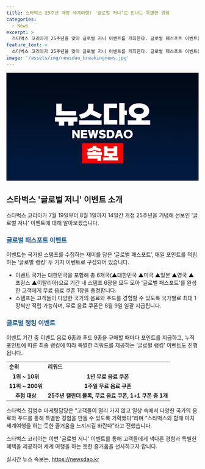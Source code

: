 ```yaml
---
title: 스타벅스 25주년 매장 세계여행! ‘글로벌 저니’로 만나는 특별한 경험
categories:
  - News
excerpt: >
  스타벅스 코리아가 25주년을 맞아 글로벌 저니 이벤트를 개최한다. 글로벌 패스포트 이벤트는 6개국의 스탬프를 모아 완성시 무료 음료 쿠폰을 증정하고, 글로벌 랭킹 이벤트는 음료와 푸드 구매 시 포인트를 적립하고 특별 리워드를 제공한다. 이벤트 기간 중 고객들은 다양한 국가의 음료와 푸드를 경험할 수 있으며, 스타벅스는 이를 통해 세계 여행을 하는 즐거움을 전하고자 한다. 또한, 모두의 축제 프로모션도 진행 중이다.
feature_text: >
  스타벅스 코리아가 25주년을 맞아 글로벌 저니 이벤트를 개최한다. 글로벌 패스포트 이벤트는 6개국의 스탬프를 모아 완성시 무료 음료 쿠폰을 증정하고, 글로벌 랭킹 이벤트는 음료와 푸드 구매 시 포인트를 적립하고 특별 리워드를 제공한다. 이벤트 기간 중 고객들은 다양한 국가의 음료와 푸드를 경험할 수 있으며, 스타벅스는 이를 통해 세계 여행을 하는 즐거움을 전하고자 한다. 또한, 모두의 축제 프로모션도 진행 중이다.
image: '/assets/img/newsdao_breakingnews.jpg'
---
```


<p><img src="/assets/img/newsdao_breakingnews.jpg" alt="koreaapp 속보" /></p>

<h2 data-ke-size="size26">스타벅스 '글로벌 저니' 이벤트 소개</h2>

<p data-ke-size="size16">스타벅스 코리아가 7월 19일부터 8월 1일까지 14일간 개점 25주년을 기념해 선보인 '글로벌 저니' 이벤트에 대해 알아보겠습니다.</p>

<h3><b><span style="color: #1a5490;">글로벌 패스포트 이벤트</span></b></h3>

<p data-ke-size="size16">이벤트는 국가별 스탬프를 수집하는 재미를 담은 ‘글로벌 패스포트’, 매일 포인트를 적립하는 ‘글로벌 랭킹’ 두 가지 이벤트로 구성되어 있습니다.</p>

<ul>
  <li>이벤트 국가는 대한민국을 포함해 총 6개국(▲대한민국 ▲미국 ▲일본 ▲영국 ▲프랑스 ▲이탈리아)으로 기간 내 스탬프 6장을 모두 모아 '글로벌 패스포트'를 완성한 고객에게 무료 음료 쿠폰 1장을 증정합니다.</li>
  <li>스탬프는 고객들이 다양한 국가의 음료와 푸드를 경험할 수 있도록 국가별로 최대 1장씩만 적립 가능하며, 무료 음료 쿠폰은 8월 9일 일괄 지급됩니다.</li>
</ul>

<h3><b><span style="color: #1a5490;">글로벌 랭킹 이벤트</span></b></h3>

<p data-ke-size="size16">이벤트 기간 중 이벤트 음료 6종과 푸드 9종을 구매할 때마다 포인트를 지급하고, 누적 포인트에 따른 최종 랭킹에 따라 특별한 리워드를 제공하는 ‘글로벌 랭킹’ 이벤트도 진행됩니다.</p>

<table>
  <tr>
    <td><b>순위</b></td>
    <td><b>리워드</b></td>
  </tr>
  <tr>
    <td style="text-align: center; height: 17px;"><b>1위 ~ 10위</b></td>
    <td style="text-align: center; height: 17px;"><b>1년 무료 음료 쿠폰</b></td>
  </tr>
  <tr>
    <td style="text-align: center; height: 17px;"><b>11위 ~ 200위</b></td>
    <td style="text-align: center; height: 17px;"><b>1주일 무료 음료 쿠폰</b></td>
  </tr>
  <tr>
    <td style="text-align: center; height: 17px;"><b>추첨 대상</b></td>
    <td style="text-align: center; height: 17px;"><b>25주년 캘린더 블록, 무료 음료 쿠폰, 1+1 쿠폰 중 1개</b></td>
  </tr>
</table>

<p data-ke-size="size16">스타벅스 김범수 마케팅담당은 “고객들이 멀리 가지 않고 일상 속에서 다양한 국가의 음료와 푸드를 통해 특별한 경험을 만들 수 있도록 기획했다”라며 “스타벅스와 함께 마치 세계여행을 하는 듯한 즐거움을 느끼시길 바란다”라고 전했습니다.</p>

<p data-ke-size="size16">스타벅스 코리아는 이번 '글로벌 저니' 이벤트를 통해 고객들에게 색다른 경험과 특별한 혜택을 제공하여 세계 여행을 하는 듯한 즐거움을 선사하고자 합니다.</p>
실시간 뉴스 속보는, <a href="https://newsdao.kr" rel="dofollow">https://newsdao.kr</a>


